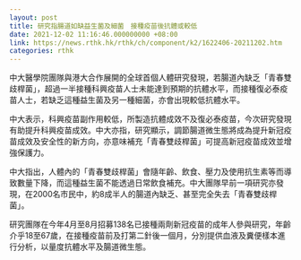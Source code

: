 ```yaml
---
layout: post
title: 研究指腸道如缺益生菌及細菌　接種疫苗後抗體或較低
date: 2021-12-02 11:16:46.000000000 +08:00
link: https://news.rthk.hk/rthk/ch/component/k2/1622406-20211202.htm
categories: rthk
---
```


中大醫學院團隊與港大合作展開的全球首個人體研究發現，若腸道內缺乏「青春雙歧桿菌」，超過一半接種科興疫苗人士未能達到預期的抗體水平，而接種復必泰疫苗人士，若缺乏這種益生菌及另一種細菌，亦會出現較低抗體水平。

中大表示，科興疫苗副作用較低，所製造抗體成效不及復必泰疫苗，今次研究發現有助提升科興疫苗成效。中大亦指，研究顯示，調節腸道微生態將成為提升新冠疫苗成效及安全性的新方向，亦意味補充「青春雙歧桿菌」可提高新冠疫苗成效並增強保護力。

中大指出，人體內的「青春雙歧桿菌」會隨年齡、飲食、壓力及使用抗生素等而導致數量下降，而這種益生菌不能透過日常飲食補充。中大團隊早前一項研究亦發現，在2000名市民中，約8成半人的腸道內缺乏、甚至完全失去「青春雙歧桿菌」。

研究團隊在今年4月至8月招募138名已接種兩劑新冠疫苗的成年人參與研究，年齡介乎18至67歲，在接種疫苗前及打第二針後一個月，分別提供血液及糞便樣本進行分析，以量度抗體水平及腸道微生態。
